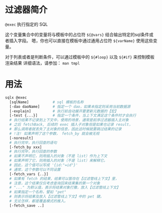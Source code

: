 # 过滤器简介

`@exec` 执行指定的 SQL

这个变量集合中的变量将与模板中的占位符 `${@vars}` 结合输出特定的sql条件或者插入字段。
嗯，你也可以直接在模板中通过通用占位符 `${varName}` 使用这些变量。

对于列表或者是判断条件，可以通过模板中的 `${#loop}` 以及  `${#if}` 来控制模板渲染结果
详细语法，请参加： `man tmpl`


# 用法

```bash
sqlx @exec 
  [sqlName]           # sql 模板的名称
  [-dao daoName]      # 指定一个 dao，如果未指定则采用当前数据源
  [-explain]          # 执行前自动展开要更新元数据的【宏】
  [-test {...}]       # 指定一个条件，当上下文满足这个条件时才会执行
  # 执行结果不记录到上下文中，使用的场景，通常是前序过滤器插入主对象
  # 之后 fetchBack, 后续的 exec 插入子对象但是如果也记录 result，
  # 那么调用者就丢失了主对象的信息，因此这时候就要跳过结果的记录
  # !注! 如果声明了这个参数， fetch_by 就会被无视
  [-noresult]
  # 执行完毕，执行回查的语句
  [-fetch_by xxx]
  # 执行完毕，执行回查的参数 
  # 如果不声明它，则用插入的对象（不是 list）作为上下文
  # 如果声明了它，则用插入的对象（不是 list）来解释它。
  # 因此，这个值可以写成 '{id:"=id"}'
  # 通常，这个参数可以不同设置
  [-fetch_vars {..}]
  # 如果有 fetch 的结果，结果可以暂存在【过滤管线上下文】里，
  # 注意，这个结果仅仅考虑查询回来结果集的第一个对象
  # "..." 为默认值，表示将结果对象打撒，放入【过滤管线上下文】
  # 如果指定一个名称，譬如 "pet" 
  # 则表示将结果及放入【过滤管线上下文】中的 pet 键。
  # 无论怎样，都是覆盖模式的推入。
  [-fetch_save ..]    
  
```


